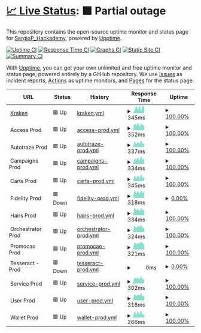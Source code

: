 # [📈 Live Status](https://Sergiop-Hackademy.github.io/status_Parco): <!--live status--> **🟧 Partial outage**

This repository contains the open-source uptime monitor and status page for [SergioP_Hackademy](https://Sergiop-Hackademy.github.io/status_Parco), powered by [Upptime](https://github.com/upptime/upptime).

[![Uptime CI](https://github.com/Sergiop-Hackademy/status_Parco/workflows/Uptime%20CI/badge.svg)](https://github.com/Sergiop-Hackademy/status_Parco/actions?query=workflow%3A%22Uptime+CI%22)
[![Response Time CI](https://github.com/Sergiop-Hackademy/status_Parco/workflows/Response%20Time%20CI/badge.svg)](https://github.com/Sergiop-Hackademy/status_Parco/actions?query=workflow%3A%22Response+Time+CI%22)
[![Graphs CI](https://github.com/Sergiop-Hackademy/status_Parco/workflows/Graphs%20CI/badge.svg)](https://github.com/Sergiop-Hackademy/status_Parco/actions?query=workflow%3A%22Graphs+CI%22)
[![Static Site CI](https://github.com/Sergiop-Hackademy/status_Parco/workflows/Static%20Site%20CI/badge.svg)](https://github.com/Sergiop-Hackademy/status_Parco/actions?query=workflow%3A%22Static+Site+CI%22)
[![Summary CI](https://github.com/Sergiop-Hackademy/status_Parco/workflows/Summary%20CI/badge.svg)](https://github.com/Sergiop-Hackademy/status_Parco/actions?query=workflow%3A%22Summary+CI%22)

With [Upptime](https://upptime.js.org), you can get your own unlimited and free uptime monitor and status page, powered entirely by a GitHub repository. We use [Issues](https://github.com/Sergiop-Hackademy/status_Parco/issues) as incident reports, [Actions](https://github.com/Sergiop-Hackademy/status_Parco/actions) as uptime monitors, and [Pages](https://Sergiop-Hackademy.github.io/status_Parco) for the status page.

<!--start: status pages-->
<!-- This summary is generated by Upptime (https://github.com/upptime/upptime) -->
<!-- Do not edit this manually, your changes will be overwritten -->
<!-- prettier-ignore -->
| URL | Status | History | Response Time | Uptime |
| --- | ------ | ------- | ------------- | ------ |
| <img alt="" src="https://icons.duckduckgo.com/ip3/kraken.parcoapp.com.ico" height="13"> [Kraken](https://kraken.parcoapp.com) | 🟩 Up | [kraken.yml](https://github.com/SergioP-Hackademy/status_Parco/commits/HEAD/history/kraken.yml) | <details><summary><img alt="Response time graph" src="./graphs/kraken/response-time-week.png" height="20"> 345ms</summary><br><a href="https://Sergiop-Hackademy.github.io/status_Parco/history/kraken"><img alt="Response time 327" src="https://img.shields.io/endpoint?url=https%3A%2F%2Fraw.githubusercontent.com%2FSergioP-Hackademy%2Fstatus_Parco%2FHEAD%2Fapi%2Fkraken%2Fresponse-time.json"></a><br><a href="https://Sergiop-Hackademy.github.io/status_Parco/history/kraken"><img alt="24-hour response time 399" src="https://img.shields.io/endpoint?url=https%3A%2F%2Fraw.githubusercontent.com%2FSergioP-Hackademy%2Fstatus_Parco%2FHEAD%2Fapi%2Fkraken%2Fresponse-time-day.json"></a><br><a href="https://Sergiop-Hackademy.github.io/status_Parco/history/kraken"><img alt="7-day response time 345" src="https://img.shields.io/endpoint?url=https%3A%2F%2Fraw.githubusercontent.com%2FSergioP-Hackademy%2Fstatus_Parco%2FHEAD%2Fapi%2Fkraken%2Fresponse-time-week.json"></a><br><a href="https://Sergiop-Hackademy.github.io/status_Parco/history/kraken"><img alt="30-day response time 317" src="https://img.shields.io/endpoint?url=https%3A%2F%2Fraw.githubusercontent.com%2FSergioP-Hackademy%2Fstatus_Parco%2FHEAD%2Fapi%2Fkraken%2Fresponse-time-month.json"></a><br><a href="https://Sergiop-Hackademy.github.io/status_Parco/history/kraken"><img alt="1-year response time 334" src="https://img.shields.io/endpoint?url=https%3A%2F%2Fraw.githubusercontent.com%2FSergioP-Hackademy%2Fstatus_Parco%2FHEAD%2Fapi%2Fkraken%2Fresponse-time-year.json"></a></details> | <details><summary><a href="https://Sergiop-Hackademy.github.io/status_Parco/history/kraken">100.00%</a></summary><a href="https://Sergiop-Hackademy.github.io/status_Parco/history/kraken"><img alt="All-time uptime 99.98%" src="https://img.shields.io/endpoint?url=https%3A%2F%2Fraw.githubusercontent.com%2FSergioP-Hackademy%2Fstatus_Parco%2FHEAD%2Fapi%2Fkraken%2Fuptime.json"></a><br><a href="https://Sergiop-Hackademy.github.io/status_Parco/history/kraken"><img alt="24-hour uptime 100.00%" src="https://img.shields.io/endpoint?url=https%3A%2F%2Fraw.githubusercontent.com%2FSergioP-Hackademy%2Fstatus_Parco%2FHEAD%2Fapi%2Fkraken%2Fuptime-day.json"></a><br><a href="https://Sergiop-Hackademy.github.io/status_Parco/history/kraken"><img alt="7-day uptime 100.00%" src="https://img.shields.io/endpoint?url=https%3A%2F%2Fraw.githubusercontent.com%2FSergioP-Hackademy%2Fstatus_Parco%2FHEAD%2Fapi%2Fkraken%2Fuptime-week.json"></a><br><a href="https://Sergiop-Hackademy.github.io/status_Parco/history/kraken"><img alt="30-day uptime 100.00%" src="https://img.shields.io/endpoint?url=https%3A%2F%2Fraw.githubusercontent.com%2FSergioP-Hackademy%2Fstatus_Parco%2FHEAD%2Fapi%2Fkraken%2Fuptime-month.json"></a><br><a href="https://Sergiop-Hackademy.github.io/status_Parco/history/kraken"><img alt="1-year uptime 99.97%" src="https://img.shields.io/endpoint?url=https%3A%2F%2Fraw.githubusercontent.com%2FSergioP-Hackademy%2Fstatus_Parco%2FHEAD%2Fapi%2Fkraken%2Fuptime-year.json"></a></details>
| <img alt="" src="https://icons.duckduckgo.com/ip3/null.ico" height="13"> Access Prod | 🟩 Up | [access-prod.yml](https://github.com/SergioP-Hackademy/status_Parco/commits/HEAD/history/access-prod.yml) | <details><summary><img alt="Response time graph" src="./graphs/access-prod/response-time-week.png" height="20"> 352ms</summary><br><a href="https://Sergiop-Hackademy.github.io/status_Parco/history/access-prod"><img alt="Response time 332" src="https://img.shields.io/endpoint?url=https%3A%2F%2Fraw.githubusercontent.com%2FSergioP-Hackademy%2Fstatus_Parco%2FHEAD%2Fapi%2Faccess-prod%2Fresponse-time.json"></a><br><a href="https://Sergiop-Hackademy.github.io/status_Parco/history/access-prod"><img alt="24-hour response time 275" src="https://img.shields.io/endpoint?url=https%3A%2F%2Fraw.githubusercontent.com%2FSergioP-Hackademy%2Fstatus_Parco%2FHEAD%2Fapi%2Faccess-prod%2Fresponse-time-day.json"></a><br><a href="https://Sergiop-Hackademy.github.io/status_Parco/history/access-prod"><img alt="7-day response time 352" src="https://img.shields.io/endpoint?url=https%3A%2F%2Fraw.githubusercontent.com%2FSergioP-Hackademy%2Fstatus_Parco%2FHEAD%2Fapi%2Faccess-prod%2Fresponse-time-week.json"></a><br><a href="https://Sergiop-Hackademy.github.io/status_Parco/history/access-prod"><img alt="30-day response time 390" src="https://img.shields.io/endpoint?url=https%3A%2F%2Fraw.githubusercontent.com%2FSergioP-Hackademy%2Fstatus_Parco%2FHEAD%2Fapi%2Faccess-prod%2Fresponse-time-month.json"></a><br><a href="https://Sergiop-Hackademy.github.io/status_Parco/history/access-prod"><img alt="1-year response time 321" src="https://img.shields.io/endpoint?url=https%3A%2F%2Fraw.githubusercontent.com%2FSergioP-Hackademy%2Fstatus_Parco%2FHEAD%2Fapi%2Faccess-prod%2Fresponse-time-year.json"></a></details> | <details><summary><a href="https://Sergiop-Hackademy.github.io/status_Parco/history/access-prod">100.00%</a></summary><a href="https://Sergiop-Hackademy.github.io/status_Parco/history/access-prod"><img alt="All-time uptime 100.00%" src="https://img.shields.io/endpoint?url=https%3A%2F%2Fraw.githubusercontent.com%2FSergioP-Hackademy%2Fstatus_Parco%2FHEAD%2Fapi%2Faccess-prod%2Fuptime.json"></a><br><a href="https://Sergiop-Hackademy.github.io/status_Parco/history/access-prod"><img alt="24-hour uptime 100.00%" src="https://img.shields.io/endpoint?url=https%3A%2F%2Fraw.githubusercontent.com%2FSergioP-Hackademy%2Fstatus_Parco%2FHEAD%2Fapi%2Faccess-prod%2Fuptime-day.json"></a><br><a href="https://Sergiop-Hackademy.github.io/status_Parco/history/access-prod"><img alt="7-day uptime 100.00%" src="https://img.shields.io/endpoint?url=https%3A%2F%2Fraw.githubusercontent.com%2FSergioP-Hackademy%2Fstatus_Parco%2FHEAD%2Fapi%2Faccess-prod%2Fuptime-week.json"></a><br><a href="https://Sergiop-Hackademy.github.io/status_Parco/history/access-prod"><img alt="30-day uptime 100.00%" src="https://img.shields.io/endpoint?url=https%3A%2F%2Fraw.githubusercontent.com%2FSergioP-Hackademy%2Fstatus_Parco%2FHEAD%2Fapi%2Faccess-prod%2Fuptime-month.json"></a><br><a href="https://Sergiop-Hackademy.github.io/status_Parco/history/access-prod"><img alt="1-year uptime 100.00%" src="https://img.shields.io/endpoint?url=https%3A%2F%2Fraw.githubusercontent.com%2FSergioP-Hackademy%2Fstatus_Parco%2FHEAD%2Fapi%2Faccess-prod%2Fuptime-year.json"></a></details>
| <img alt="" src="https://icons.duckduckgo.com/ip3/null.ico" height="13"> Autotraze Prod | 🟩 Up | [autotraze-prod.yml](https://github.com/SergioP-Hackademy/status_Parco/commits/HEAD/history/autotraze-prod.yml) | <details><summary><img alt="Response time graph" src="./graphs/autotraze-prod/response-time-week.png" height="20"> 337ms</summary><br><a href="https://Sergiop-Hackademy.github.io/status_Parco/history/autotraze-prod"><img alt="Response time 323" src="https://img.shields.io/endpoint?url=https%3A%2F%2Fraw.githubusercontent.com%2FSergioP-Hackademy%2Fstatus_Parco%2FHEAD%2Fapi%2Fautotraze-prod%2Fresponse-time.json"></a><br><a href="https://Sergiop-Hackademy.github.io/status_Parco/history/autotraze-prod"><img alt="24-hour response time 327" src="https://img.shields.io/endpoint?url=https%3A%2F%2Fraw.githubusercontent.com%2FSergioP-Hackademy%2Fstatus_Parco%2FHEAD%2Fapi%2Fautotraze-prod%2Fresponse-time-day.json"></a><br><a href="https://Sergiop-Hackademy.github.io/status_Parco/history/autotraze-prod"><img alt="7-day response time 337" src="https://img.shields.io/endpoint?url=https%3A%2F%2Fraw.githubusercontent.com%2FSergioP-Hackademy%2Fstatus_Parco%2FHEAD%2Fapi%2Fautotraze-prod%2Fresponse-time-week.json"></a><br><a href="https://Sergiop-Hackademy.github.io/status_Parco/history/autotraze-prod"><img alt="30-day response time 356" src="https://img.shields.io/endpoint?url=https%3A%2F%2Fraw.githubusercontent.com%2FSergioP-Hackademy%2Fstatus_Parco%2FHEAD%2Fapi%2Fautotraze-prod%2Fresponse-time-month.json"></a><br><a href="https://Sergiop-Hackademy.github.io/status_Parco/history/autotraze-prod"><img alt="1-year response time 289" src="https://img.shields.io/endpoint?url=https%3A%2F%2Fraw.githubusercontent.com%2FSergioP-Hackademy%2Fstatus_Parco%2FHEAD%2Fapi%2Fautotraze-prod%2Fresponse-time-year.json"></a></details> | <details><summary><a href="https://Sergiop-Hackademy.github.io/status_Parco/history/autotraze-prod">100.00%</a></summary><a href="https://Sergiop-Hackademy.github.io/status_Parco/history/autotraze-prod"><img alt="All-time uptime 99.99%" src="https://img.shields.io/endpoint?url=https%3A%2F%2Fraw.githubusercontent.com%2FSergioP-Hackademy%2Fstatus_Parco%2FHEAD%2Fapi%2Fautotraze-prod%2Fuptime.json"></a><br><a href="https://Sergiop-Hackademy.github.io/status_Parco/history/autotraze-prod"><img alt="24-hour uptime 100.00%" src="https://img.shields.io/endpoint?url=https%3A%2F%2Fraw.githubusercontent.com%2FSergioP-Hackademy%2Fstatus_Parco%2FHEAD%2Fapi%2Fautotraze-prod%2Fuptime-day.json"></a><br><a href="https://Sergiop-Hackademy.github.io/status_Parco/history/autotraze-prod"><img alt="7-day uptime 100.00%" src="https://img.shields.io/endpoint?url=https%3A%2F%2Fraw.githubusercontent.com%2FSergioP-Hackademy%2Fstatus_Parco%2FHEAD%2Fapi%2Fautotraze-prod%2Fuptime-week.json"></a><br><a href="https://Sergiop-Hackademy.github.io/status_Parco/history/autotraze-prod"><img alt="30-day uptime 100.00%" src="https://img.shields.io/endpoint?url=https%3A%2F%2Fraw.githubusercontent.com%2FSergioP-Hackademy%2Fstatus_Parco%2FHEAD%2Fapi%2Fautotraze-prod%2Fuptime-month.json"></a><br><a href="https://Sergiop-Hackademy.github.io/status_Parco/history/autotraze-prod"><img alt="1-year uptime 100.00%" src="https://img.shields.io/endpoint?url=https%3A%2F%2Fraw.githubusercontent.com%2FSergioP-Hackademy%2Fstatus_Parco%2FHEAD%2Fapi%2Fautotraze-prod%2Fuptime-year.json"></a></details>
| <img alt="" src="https://icons.duckduckgo.com/ip3/null.ico" height="13"> Campaigns Prod | 🟩 Up | [campaigns-prod.yml](https://github.com/SergioP-Hackademy/status_Parco/commits/HEAD/history/campaigns-prod.yml) | <details><summary><img alt="Response time graph" src="./graphs/campaigns-prod/response-time-week.png" height="20"> 334ms</summary><br><a href="https://Sergiop-Hackademy.github.io/status_Parco/history/campaigns-prod"><img alt="Response time 293" src="https://img.shields.io/endpoint?url=https%3A%2F%2Fraw.githubusercontent.com%2FSergioP-Hackademy%2Fstatus_Parco%2FHEAD%2Fapi%2Fcampaigns-prod%2Fresponse-time.json"></a><br><a href="https://Sergiop-Hackademy.github.io/status_Parco/history/campaigns-prod"><img alt="24-hour response time 382" src="https://img.shields.io/endpoint?url=https%3A%2F%2Fraw.githubusercontent.com%2FSergioP-Hackademy%2Fstatus_Parco%2FHEAD%2Fapi%2Fcampaigns-prod%2Fresponse-time-day.json"></a><br><a href="https://Sergiop-Hackademy.github.io/status_Parco/history/campaigns-prod"><img alt="7-day response time 334" src="https://img.shields.io/endpoint?url=https%3A%2F%2Fraw.githubusercontent.com%2FSergioP-Hackademy%2Fstatus_Parco%2FHEAD%2Fapi%2Fcampaigns-prod%2Fresponse-time-week.json"></a><br><a href="https://Sergiop-Hackademy.github.io/status_Parco/history/campaigns-prod"><img alt="30-day response time 349" src="https://img.shields.io/endpoint?url=https%3A%2F%2Fraw.githubusercontent.com%2FSergioP-Hackademy%2Fstatus_Parco%2FHEAD%2Fapi%2Fcampaigns-prod%2Fresponse-time-month.json"></a><br><a href="https://Sergiop-Hackademy.github.io/status_Parco/history/campaigns-prod"><img alt="1-year response time 278" src="https://img.shields.io/endpoint?url=https%3A%2F%2Fraw.githubusercontent.com%2FSergioP-Hackademy%2Fstatus_Parco%2FHEAD%2Fapi%2Fcampaigns-prod%2Fresponse-time-year.json"></a></details> | <details><summary><a href="https://Sergiop-Hackademy.github.io/status_Parco/history/campaigns-prod">100.00%</a></summary><a href="https://Sergiop-Hackademy.github.io/status_Parco/history/campaigns-prod"><img alt="All-time uptime 99.99%" src="https://img.shields.io/endpoint?url=https%3A%2F%2Fraw.githubusercontent.com%2FSergioP-Hackademy%2Fstatus_Parco%2FHEAD%2Fapi%2Fcampaigns-prod%2Fuptime.json"></a><br><a href="https://Sergiop-Hackademy.github.io/status_Parco/history/campaigns-prod"><img alt="24-hour uptime 100.00%" src="https://img.shields.io/endpoint?url=https%3A%2F%2Fraw.githubusercontent.com%2FSergioP-Hackademy%2Fstatus_Parco%2FHEAD%2Fapi%2Fcampaigns-prod%2Fuptime-day.json"></a><br><a href="https://Sergiop-Hackademy.github.io/status_Parco/history/campaigns-prod"><img alt="7-day uptime 100.00%" src="https://img.shields.io/endpoint?url=https%3A%2F%2Fraw.githubusercontent.com%2FSergioP-Hackademy%2Fstatus_Parco%2FHEAD%2Fapi%2Fcampaigns-prod%2Fuptime-week.json"></a><br><a href="https://Sergiop-Hackademy.github.io/status_Parco/history/campaigns-prod"><img alt="30-day uptime 100.00%" src="https://img.shields.io/endpoint?url=https%3A%2F%2Fraw.githubusercontent.com%2FSergioP-Hackademy%2Fstatus_Parco%2FHEAD%2Fapi%2Fcampaigns-prod%2Fuptime-month.json"></a><br><a href="https://Sergiop-Hackademy.github.io/status_Parco/history/campaigns-prod"><img alt="1-year uptime 100.00%" src="https://img.shields.io/endpoint?url=https%3A%2F%2Fraw.githubusercontent.com%2FSergioP-Hackademy%2Fstatus_Parco%2FHEAD%2Fapi%2Fcampaigns-prod%2Fuptime-year.json"></a></details>
| <img alt="" src="https://icons.duckduckgo.com/ip3/null.ico" height="13"> Carts Prod | 🟩 Up | [carts-prod.yml](https://github.com/SergioP-Hackademy/status_Parco/commits/HEAD/history/carts-prod.yml) | <details><summary><img alt="Response time graph" src="./graphs/carts-prod/response-time-week.png" height="20"> 345ms</summary><br><a href="https://Sergiop-Hackademy.github.io/status_Parco/history/carts-prod"><img alt="Response time 286" src="https://img.shields.io/endpoint?url=https%3A%2F%2Fraw.githubusercontent.com%2FSergioP-Hackademy%2Fstatus_Parco%2FHEAD%2Fapi%2Fcarts-prod%2Fresponse-time.json"></a><br><a href="https://Sergiop-Hackademy.github.io/status_Parco/history/carts-prod"><img alt="24-hour response time 348" src="https://img.shields.io/endpoint?url=https%3A%2F%2Fraw.githubusercontent.com%2FSergioP-Hackademy%2Fstatus_Parco%2FHEAD%2Fapi%2Fcarts-prod%2Fresponse-time-day.json"></a><br><a href="https://Sergiop-Hackademy.github.io/status_Parco/history/carts-prod"><img alt="7-day response time 345" src="https://img.shields.io/endpoint?url=https%3A%2F%2Fraw.githubusercontent.com%2FSergioP-Hackademy%2Fstatus_Parco%2FHEAD%2Fapi%2Fcarts-prod%2Fresponse-time-week.json"></a><br><a href="https://Sergiop-Hackademy.github.io/status_Parco/history/carts-prod"><img alt="30-day response time 347" src="https://img.shields.io/endpoint?url=https%3A%2F%2Fraw.githubusercontent.com%2FSergioP-Hackademy%2Fstatus_Parco%2FHEAD%2Fapi%2Fcarts-prod%2Fresponse-time-month.json"></a><br><a href="https://Sergiop-Hackademy.github.io/status_Parco/history/carts-prod"><img alt="1-year response time 272" src="https://img.shields.io/endpoint?url=https%3A%2F%2Fraw.githubusercontent.com%2FSergioP-Hackademy%2Fstatus_Parco%2FHEAD%2Fapi%2Fcarts-prod%2Fresponse-time-year.json"></a></details> | <details><summary><a href="https://Sergiop-Hackademy.github.io/status_Parco/history/carts-prod">100.00%</a></summary><a href="https://Sergiop-Hackademy.github.io/status_Parco/history/carts-prod"><img alt="All-time uptime 99.99%" src="https://img.shields.io/endpoint?url=https%3A%2F%2Fraw.githubusercontent.com%2FSergioP-Hackademy%2Fstatus_Parco%2FHEAD%2Fapi%2Fcarts-prod%2Fuptime.json"></a><br><a href="https://Sergiop-Hackademy.github.io/status_Parco/history/carts-prod"><img alt="24-hour uptime 100.00%" src="https://img.shields.io/endpoint?url=https%3A%2F%2Fraw.githubusercontent.com%2FSergioP-Hackademy%2Fstatus_Parco%2FHEAD%2Fapi%2Fcarts-prod%2Fuptime-day.json"></a><br><a href="https://Sergiop-Hackademy.github.io/status_Parco/history/carts-prod"><img alt="7-day uptime 100.00%" src="https://img.shields.io/endpoint?url=https%3A%2F%2Fraw.githubusercontent.com%2FSergioP-Hackademy%2Fstatus_Parco%2FHEAD%2Fapi%2Fcarts-prod%2Fuptime-week.json"></a><br><a href="https://Sergiop-Hackademy.github.io/status_Parco/history/carts-prod"><img alt="30-day uptime 100.00%" src="https://img.shields.io/endpoint?url=https%3A%2F%2Fraw.githubusercontent.com%2FSergioP-Hackademy%2Fstatus_Parco%2FHEAD%2Fapi%2Fcarts-prod%2Fuptime-month.json"></a><br><a href="https://Sergiop-Hackademy.github.io/status_Parco/history/carts-prod"><img alt="1-year uptime 100.00%" src="https://img.shields.io/endpoint?url=https%3A%2F%2Fraw.githubusercontent.com%2FSergioP-Hackademy%2Fstatus_Parco%2FHEAD%2Fapi%2Fcarts-prod%2Fuptime-year.json"></a></details>
| <img alt="" src="https://icons.duckduckgo.com/ip3/null.ico" height="13"> Fidelity Prod | 🟥 Down | [fidelity-prod.yml](https://github.com/SergioP-Hackademy/status_Parco/commits/HEAD/history/fidelity-prod.yml) | <details><summary><img alt="Response time graph" src="./graphs/fidelity-prod/response-time-week.png" height="20"> 318ms</summary><br><a href="https://Sergiop-Hackademy.github.io/status_Parco/history/fidelity-prod"><img alt="Response time 272" src="https://img.shields.io/endpoint?url=https%3A%2F%2Fraw.githubusercontent.com%2FSergioP-Hackademy%2Fstatus_Parco%2FHEAD%2Fapi%2Ffidelity-prod%2Fresponse-time.json"></a><br><a href="https://Sergiop-Hackademy.github.io/status_Parco/history/fidelity-prod"><img alt="24-hour response time 350" src="https://img.shields.io/endpoint?url=https%3A%2F%2Fraw.githubusercontent.com%2FSergioP-Hackademy%2Fstatus_Parco%2FHEAD%2Fapi%2Ffidelity-prod%2Fresponse-time-day.json"></a><br><a href="https://Sergiop-Hackademy.github.io/status_Parco/history/fidelity-prod"><img alt="7-day response time 318" src="https://img.shields.io/endpoint?url=https%3A%2F%2Fraw.githubusercontent.com%2FSergioP-Hackademy%2Fstatus_Parco%2FHEAD%2Fapi%2Ffidelity-prod%2Fresponse-time-week.json"></a><br><a href="https://Sergiop-Hackademy.github.io/status_Parco/history/fidelity-prod"><img alt="30-day response time 332" src="https://img.shields.io/endpoint?url=https%3A%2F%2Fraw.githubusercontent.com%2FSergioP-Hackademy%2Fstatus_Parco%2FHEAD%2Fapi%2Ffidelity-prod%2Fresponse-time-month.json"></a><br><a href="https://Sergiop-Hackademy.github.io/status_Parco/history/fidelity-prod"><img alt="1-year response time 264" src="https://img.shields.io/endpoint?url=https%3A%2F%2Fraw.githubusercontent.com%2FSergioP-Hackademy%2Fstatus_Parco%2FHEAD%2Fapi%2Ffidelity-prod%2Fresponse-time-year.json"></a></details> | <details><summary><a href="https://Sergiop-Hackademy.github.io/status_Parco/history/fidelity-prod">0.00%</a></summary><a href="https://Sergiop-Hackademy.github.io/status_Parco/history/fidelity-prod"><img alt="All-time uptime 71.69%" src="https://img.shields.io/endpoint?url=https%3A%2F%2Fraw.githubusercontent.com%2FSergioP-Hackademy%2Fstatus_Parco%2FHEAD%2Fapi%2Ffidelity-prod%2Fuptime.json"></a><br><a href="https://Sergiop-Hackademy.github.io/status_Parco/history/fidelity-prod"><img alt="24-hour uptime 0.00%" src="https://img.shields.io/endpoint?url=https%3A%2F%2Fraw.githubusercontent.com%2FSergioP-Hackademy%2Fstatus_Parco%2FHEAD%2Fapi%2Ffidelity-prod%2Fuptime-day.json"></a><br><a href="https://Sergiop-Hackademy.github.io/status_Parco/history/fidelity-prod"><img alt="7-day uptime 0.00%" src="https://img.shields.io/endpoint?url=https%3A%2F%2Fraw.githubusercontent.com%2FSergioP-Hackademy%2Fstatus_Parco%2FHEAD%2Fapi%2Ffidelity-prod%2Fuptime-week.json"></a><br><a href="https://Sergiop-Hackademy.github.io/status_Parco/history/fidelity-prod"><img alt="30-day uptime 0.00%" src="https://img.shields.io/endpoint?url=https%3A%2F%2Fraw.githubusercontent.com%2FSergioP-Hackademy%2Fstatus_Parco%2FHEAD%2Fapi%2Ffidelity-prod%2Fuptime-month.json"></a><br><a href="https://Sergiop-Hackademy.github.io/status_Parco/history/fidelity-prod"><img alt="1-year uptime 55.78%" src="https://img.shields.io/endpoint?url=https%3A%2F%2Fraw.githubusercontent.com%2FSergioP-Hackademy%2Fstatus_Parco%2FHEAD%2Fapi%2Ffidelity-prod%2Fuptime-year.json"></a></details>
| <img alt="" src="https://icons.duckduckgo.com/ip3/null.ico" height="13"> Hairs Prod | 🟩 Up | [hairs-prod.yml](https://github.com/SergioP-Hackademy/status_Parco/commits/HEAD/history/hairs-prod.yml) | <details><summary><img alt="Response time graph" src="./graphs/hairs-prod/response-time-week.png" height="20"> 334ms</summary><br><a href="https://Sergiop-Hackademy.github.io/status_Parco/history/hairs-prod"><img alt="Response time 261" src="https://img.shields.io/endpoint?url=https%3A%2F%2Fraw.githubusercontent.com%2FSergioP-Hackademy%2Fstatus_Parco%2FHEAD%2Fapi%2Fhairs-prod%2Fresponse-time.json"></a><br><a href="https://Sergiop-Hackademy.github.io/status_Parco/history/hairs-prod"><img alt="24-hour response time 317" src="https://img.shields.io/endpoint?url=https%3A%2F%2Fraw.githubusercontent.com%2FSergioP-Hackademy%2Fstatus_Parco%2FHEAD%2Fapi%2Fhairs-prod%2Fresponse-time-day.json"></a><br><a href="https://Sergiop-Hackademy.github.io/status_Parco/history/hairs-prod"><img alt="7-day response time 334" src="https://img.shields.io/endpoint?url=https%3A%2F%2Fraw.githubusercontent.com%2FSergioP-Hackademy%2Fstatus_Parco%2FHEAD%2Fapi%2Fhairs-prod%2Fresponse-time-week.json"></a><br><a href="https://Sergiop-Hackademy.github.io/status_Parco/history/hairs-prod"><img alt="30-day response time 332" src="https://img.shields.io/endpoint?url=https%3A%2F%2Fraw.githubusercontent.com%2FSergioP-Hackademy%2Fstatus_Parco%2FHEAD%2Fapi%2Fhairs-prod%2Fresponse-time-month.json"></a><br><a href="https://Sergiop-Hackademy.github.io/status_Parco/history/hairs-prod"><img alt="1-year response time 256" src="https://img.shields.io/endpoint?url=https%3A%2F%2Fraw.githubusercontent.com%2FSergioP-Hackademy%2Fstatus_Parco%2FHEAD%2Fapi%2Fhairs-prod%2Fresponse-time-year.json"></a></details> | <details><summary><a href="https://Sergiop-Hackademy.github.io/status_Parco/history/hairs-prod">100.00%</a></summary><a href="https://Sergiop-Hackademy.github.io/status_Parco/history/hairs-prod"><img alt="All-time uptime 100.00%" src="https://img.shields.io/endpoint?url=https%3A%2F%2Fraw.githubusercontent.com%2FSergioP-Hackademy%2Fstatus_Parco%2FHEAD%2Fapi%2Fhairs-prod%2Fuptime.json"></a><br><a href="https://Sergiop-Hackademy.github.io/status_Parco/history/hairs-prod"><img alt="24-hour uptime 100.00%" src="https://img.shields.io/endpoint?url=https%3A%2F%2Fraw.githubusercontent.com%2FSergioP-Hackademy%2Fstatus_Parco%2FHEAD%2Fapi%2Fhairs-prod%2Fuptime-day.json"></a><br><a href="https://Sergiop-Hackademy.github.io/status_Parco/history/hairs-prod"><img alt="7-day uptime 100.00%" src="https://img.shields.io/endpoint?url=https%3A%2F%2Fraw.githubusercontent.com%2FSergioP-Hackademy%2Fstatus_Parco%2FHEAD%2Fapi%2Fhairs-prod%2Fuptime-week.json"></a><br><a href="https://Sergiop-Hackademy.github.io/status_Parco/history/hairs-prod"><img alt="30-day uptime 100.00%" src="https://img.shields.io/endpoint?url=https%3A%2F%2Fraw.githubusercontent.com%2FSergioP-Hackademy%2Fstatus_Parco%2FHEAD%2Fapi%2Fhairs-prod%2Fuptime-month.json"></a><br><a href="https://Sergiop-Hackademy.github.io/status_Parco/history/hairs-prod"><img alt="1-year uptime 100.00%" src="https://img.shields.io/endpoint?url=https%3A%2F%2Fraw.githubusercontent.com%2FSergioP-Hackademy%2Fstatus_Parco%2FHEAD%2Fapi%2Fhairs-prod%2Fuptime-year.json"></a></details>
| <img alt="" src="https://icons.duckduckgo.com/ip3/null.ico" height="13"> Orchestrator Prod | 🟩 Up | [orchestrator-prod.yml](https://github.com/SergioP-Hackademy/status_Parco/commits/HEAD/history/orchestrator-prod.yml) | <details><summary><img alt="Response time graph" src="./graphs/orchestrator-prod/response-time-week.png" height="20"> 324ms</summary><br><a href="https://Sergiop-Hackademy.github.io/status_Parco/history/orchestrator-prod"><img alt="Response time 270" src="https://img.shields.io/endpoint?url=https%3A%2F%2Fraw.githubusercontent.com%2FSergioP-Hackademy%2Fstatus_Parco%2FHEAD%2Fapi%2Forchestrator-prod%2Fresponse-time.json"></a><br><a href="https://Sergiop-Hackademy.github.io/status_Parco/history/orchestrator-prod"><img alt="24-hour response time 326" src="https://img.shields.io/endpoint?url=https%3A%2F%2Fraw.githubusercontent.com%2FSergioP-Hackademy%2Fstatus_Parco%2FHEAD%2Fapi%2Forchestrator-prod%2Fresponse-time-day.json"></a><br><a href="https://Sergiop-Hackademy.github.io/status_Parco/history/orchestrator-prod"><img alt="7-day response time 324" src="https://img.shields.io/endpoint?url=https%3A%2F%2Fraw.githubusercontent.com%2FSergioP-Hackademy%2Fstatus_Parco%2FHEAD%2Fapi%2Forchestrator-prod%2Fresponse-time-week.json"></a><br><a href="https://Sergiop-Hackademy.github.io/status_Parco/history/orchestrator-prod"><img alt="30-day response time 330" src="https://img.shields.io/endpoint?url=https%3A%2F%2Fraw.githubusercontent.com%2FSergioP-Hackademy%2Fstatus_Parco%2FHEAD%2Fapi%2Forchestrator-prod%2Fresponse-time-month.json"></a><br><a href="https://Sergiop-Hackademy.github.io/status_Parco/history/orchestrator-prod"><img alt="1-year response time 256" src="https://img.shields.io/endpoint?url=https%3A%2F%2Fraw.githubusercontent.com%2FSergioP-Hackademy%2Fstatus_Parco%2FHEAD%2Fapi%2Forchestrator-prod%2Fresponse-time-year.json"></a></details> | <details><summary><a href="https://Sergiop-Hackademy.github.io/status_Parco/history/orchestrator-prod">100.00%</a></summary><a href="https://Sergiop-Hackademy.github.io/status_Parco/history/orchestrator-prod"><img alt="All-time uptime 99.99%" src="https://img.shields.io/endpoint?url=https%3A%2F%2Fraw.githubusercontent.com%2FSergioP-Hackademy%2Fstatus_Parco%2FHEAD%2Fapi%2Forchestrator-prod%2Fuptime.json"></a><br><a href="https://Sergiop-Hackademy.github.io/status_Parco/history/orchestrator-prod"><img alt="24-hour uptime 100.00%" src="https://img.shields.io/endpoint?url=https%3A%2F%2Fraw.githubusercontent.com%2FSergioP-Hackademy%2Fstatus_Parco%2FHEAD%2Fapi%2Forchestrator-prod%2Fuptime-day.json"></a><br><a href="https://Sergiop-Hackademy.github.io/status_Parco/history/orchestrator-prod"><img alt="7-day uptime 100.00%" src="https://img.shields.io/endpoint?url=https%3A%2F%2Fraw.githubusercontent.com%2FSergioP-Hackademy%2Fstatus_Parco%2FHEAD%2Fapi%2Forchestrator-prod%2Fuptime-week.json"></a><br><a href="https://Sergiop-Hackademy.github.io/status_Parco/history/orchestrator-prod"><img alt="30-day uptime 100.00%" src="https://img.shields.io/endpoint?url=https%3A%2F%2Fraw.githubusercontent.com%2FSergioP-Hackademy%2Fstatus_Parco%2FHEAD%2Fapi%2Forchestrator-prod%2Fuptime-month.json"></a><br><a href="https://Sergiop-Hackademy.github.io/status_Parco/history/orchestrator-prod"><img alt="1-year uptime 100.00%" src="https://img.shields.io/endpoint?url=https%3A%2F%2Fraw.githubusercontent.com%2FSergioP-Hackademy%2Fstatus_Parco%2FHEAD%2Fapi%2Forchestrator-prod%2Fuptime-year.json"></a></details>
| <img alt="" src="https://icons.duckduckgo.com/ip3/null.ico" height="13"> Promocao Prod | 🟩 Up | [promocao-prod.yml](https://github.com/SergioP-Hackademy/status_Parco/commits/HEAD/history/promocao-prod.yml) | <details><summary><img alt="Response time graph" src="./graphs/promocao-prod/response-time-week.png" height="20"> 321ms</summary><br><a href="https://Sergiop-Hackademy.github.io/status_Parco/history/promocao-prod"><img alt="Response time 255" src="https://img.shields.io/endpoint?url=https%3A%2F%2Fraw.githubusercontent.com%2FSergioP-Hackademy%2Fstatus_Parco%2FHEAD%2Fapi%2Fpromocao-prod%2Fresponse-time.json"></a><br><a href="https://Sergiop-Hackademy.github.io/status_Parco/history/promocao-prod"><img alt="24-hour response time 258" src="https://img.shields.io/endpoint?url=https%3A%2F%2Fraw.githubusercontent.com%2FSergioP-Hackademy%2Fstatus_Parco%2FHEAD%2Fapi%2Fpromocao-prod%2Fresponse-time-day.json"></a><br><a href="https://Sergiop-Hackademy.github.io/status_Parco/history/promocao-prod"><img alt="7-day response time 321" src="https://img.shields.io/endpoint?url=https%3A%2F%2Fraw.githubusercontent.com%2FSergioP-Hackademy%2Fstatus_Parco%2FHEAD%2Fapi%2Fpromocao-prod%2Fresponse-time-week.json"></a><br><a href="https://Sergiop-Hackademy.github.io/status_Parco/history/promocao-prod"><img alt="30-day response time 326" src="https://img.shields.io/endpoint?url=https%3A%2F%2Fraw.githubusercontent.com%2FSergioP-Hackademy%2Fstatus_Parco%2FHEAD%2Fapi%2Fpromocao-prod%2Fresponse-time-month.json"></a><br><a href="https://Sergiop-Hackademy.github.io/status_Parco/history/promocao-prod"><img alt="1-year response time 253" src="https://img.shields.io/endpoint?url=https%3A%2F%2Fraw.githubusercontent.com%2FSergioP-Hackademy%2Fstatus_Parco%2FHEAD%2Fapi%2Fpromocao-prod%2Fresponse-time-year.json"></a></details> | <details><summary><a href="https://Sergiop-Hackademy.github.io/status_Parco/history/promocao-prod">100.00%</a></summary><a href="https://Sergiop-Hackademy.github.io/status_Parco/history/promocao-prod"><img alt="All-time uptime 99.98%" src="https://img.shields.io/endpoint?url=https%3A%2F%2Fraw.githubusercontent.com%2FSergioP-Hackademy%2Fstatus_Parco%2FHEAD%2Fapi%2Fpromocao-prod%2Fuptime.json"></a><br><a href="https://Sergiop-Hackademy.github.io/status_Parco/history/promocao-prod"><img alt="24-hour uptime 100.00%" src="https://img.shields.io/endpoint?url=https%3A%2F%2Fraw.githubusercontent.com%2FSergioP-Hackademy%2Fstatus_Parco%2FHEAD%2Fapi%2Fpromocao-prod%2Fuptime-day.json"></a><br><a href="https://Sergiop-Hackademy.github.io/status_Parco/history/promocao-prod"><img alt="7-day uptime 100.00%" src="https://img.shields.io/endpoint?url=https%3A%2F%2Fraw.githubusercontent.com%2FSergioP-Hackademy%2Fstatus_Parco%2FHEAD%2Fapi%2Fpromocao-prod%2Fuptime-week.json"></a><br><a href="https://Sergiop-Hackademy.github.io/status_Parco/history/promocao-prod"><img alt="30-day uptime 100.00%" src="https://img.shields.io/endpoint?url=https%3A%2F%2Fraw.githubusercontent.com%2FSergioP-Hackademy%2Fstatus_Parco%2FHEAD%2Fapi%2Fpromocao-prod%2Fuptime-month.json"></a><br><a href="https://Sergiop-Hackademy.github.io/status_Parco/history/promocao-prod"><img alt="1-year uptime 99.98%" src="https://img.shields.io/endpoint?url=https%3A%2F%2Fraw.githubusercontent.com%2FSergioP-Hackademy%2Fstatus_Parco%2FHEAD%2Fapi%2Fpromocao-prod%2Fuptime-year.json"></a></details>
| <img alt="" src="https://icons.duckduckgo.com/ip3/null.ico" height="13"> Tesseract - Prod | 🟥 Down | [tesseract-prod.yml](https://github.com/SergioP-Hackademy/status_Parco/commits/HEAD/history/tesseract-prod.yml) | <details><summary><img alt="Response time graph" src="./graphs/tesseract-prod/response-time-week.png" height="20"> 0ms</summary><br><a href="https://Sergiop-Hackademy.github.io/status_Parco/history/tesseract-prod"><img alt="Response time 170" src="https://img.shields.io/endpoint?url=https%3A%2F%2Fraw.githubusercontent.com%2FSergioP-Hackademy%2Fstatus_Parco%2FHEAD%2Fapi%2Ftesseract-prod%2Fresponse-time.json"></a><br><a href="https://Sergiop-Hackademy.github.io/status_Parco/history/tesseract-prod"><img alt="24-hour response time 0" src="https://img.shields.io/endpoint?url=https%3A%2F%2Fraw.githubusercontent.com%2FSergioP-Hackademy%2Fstatus_Parco%2FHEAD%2Fapi%2Ftesseract-prod%2Fresponse-time-day.json"></a><br><a href="https://Sergiop-Hackademy.github.io/status_Parco/history/tesseract-prod"><img alt="7-day response time 0" src="https://img.shields.io/endpoint?url=https%3A%2F%2Fraw.githubusercontent.com%2FSergioP-Hackademy%2Fstatus_Parco%2FHEAD%2Fapi%2Ftesseract-prod%2Fresponse-time-week.json"></a><br><a href="https://Sergiop-Hackademy.github.io/status_Parco/history/tesseract-prod"><img alt="30-day response time 0" src="https://img.shields.io/endpoint?url=https%3A%2F%2Fraw.githubusercontent.com%2FSergioP-Hackademy%2Fstatus_Parco%2FHEAD%2Fapi%2Ftesseract-prod%2Fresponse-time-month.json"></a><br><a href="https://Sergiop-Hackademy.github.io/status_Parco/history/tesseract-prod"><img alt="1-year response time 147" src="https://img.shields.io/endpoint?url=https%3A%2F%2Fraw.githubusercontent.com%2FSergioP-Hackademy%2Fstatus_Parco%2FHEAD%2Fapi%2Ftesseract-prod%2Fresponse-time-year.json"></a></details> | <details><summary><a href="https://Sergiop-Hackademy.github.io/status_Parco/history/tesseract-prod">0.00%</a></summary><a href="https://Sergiop-Hackademy.github.io/status_Parco/history/tesseract-prod"><img alt="All-time uptime 49.14%" src="https://img.shields.io/endpoint?url=https%3A%2F%2Fraw.githubusercontent.com%2FSergioP-Hackademy%2Fstatus_Parco%2FHEAD%2Fapi%2Ftesseract-prod%2Fuptime.json"></a><br><a href="https://Sergiop-Hackademy.github.io/status_Parco/history/tesseract-prod"><img alt="24-hour uptime 0.00%" src="https://img.shields.io/endpoint?url=https%3A%2F%2Fraw.githubusercontent.com%2FSergioP-Hackademy%2Fstatus_Parco%2FHEAD%2Fapi%2Ftesseract-prod%2Fuptime-day.json"></a><br><a href="https://Sergiop-Hackademy.github.io/status_Parco/history/tesseract-prod"><img alt="7-day uptime 0.00%" src="https://img.shields.io/endpoint?url=https%3A%2F%2Fraw.githubusercontent.com%2FSergioP-Hackademy%2Fstatus_Parco%2FHEAD%2Fapi%2Ftesseract-prod%2Fuptime-week.json"></a><br><a href="https://Sergiop-Hackademy.github.io/status_Parco/history/tesseract-prod"><img alt="30-day uptime 0.00%" src="https://img.shields.io/endpoint?url=https%3A%2F%2Fraw.githubusercontent.com%2FSergioP-Hackademy%2Fstatus_Parco%2FHEAD%2Fapi%2Ftesseract-prod%2Fuptime-month.json"></a><br><a href="https://Sergiop-Hackademy.github.io/status_Parco/history/tesseract-prod"><img alt="1-year uptime 20.52%" src="https://img.shields.io/endpoint?url=https%3A%2F%2Fraw.githubusercontent.com%2FSergioP-Hackademy%2Fstatus_Parco%2FHEAD%2Fapi%2Ftesseract-prod%2Fuptime-year.json"></a></details>
| <img alt="" src="https://icons.duckduckgo.com/ip3/null.ico" height="13"> Service Prod | 🟩 Up | [service-prod.yml](https://github.com/SergioP-Hackademy/status_Parco/commits/HEAD/history/service-prod.yml) | <details><summary><img alt="Response time graph" src="./graphs/service-prod/response-time-week.png" height="20"> 302ms</summary><br><a href="https://Sergiop-Hackademy.github.io/status_Parco/history/service-prod"><img alt="Response time 253" src="https://img.shields.io/endpoint?url=https%3A%2F%2Fraw.githubusercontent.com%2FSergioP-Hackademy%2Fstatus_Parco%2FHEAD%2Fapi%2Fservice-prod%2Fresponse-time.json"></a><br><a href="https://Sergiop-Hackademy.github.io/status_Parco/history/service-prod"><img alt="24-hour response time 266" src="https://img.shields.io/endpoint?url=https%3A%2F%2Fraw.githubusercontent.com%2FSergioP-Hackademy%2Fstatus_Parco%2FHEAD%2Fapi%2Fservice-prod%2Fresponse-time-day.json"></a><br><a href="https://Sergiop-Hackademy.github.io/status_Parco/history/service-prod"><img alt="7-day response time 302" src="https://img.shields.io/endpoint?url=https%3A%2F%2Fraw.githubusercontent.com%2FSergioP-Hackademy%2Fstatus_Parco%2FHEAD%2Fapi%2Fservice-prod%2Fresponse-time-week.json"></a><br><a href="https://Sergiop-Hackademy.github.io/status_Parco/history/service-prod"><img alt="30-day response time 309" src="https://img.shields.io/endpoint?url=https%3A%2F%2Fraw.githubusercontent.com%2FSergioP-Hackademy%2Fstatus_Parco%2FHEAD%2Fapi%2Fservice-prod%2Fresponse-time-month.json"></a><br><a href="https://Sergiop-Hackademy.github.io/status_Parco/history/service-prod"><img alt="1-year response time 249" src="https://img.shields.io/endpoint?url=https%3A%2F%2Fraw.githubusercontent.com%2FSergioP-Hackademy%2Fstatus_Parco%2FHEAD%2Fapi%2Fservice-prod%2Fresponse-time-year.json"></a></details> | <details><summary><a href="https://Sergiop-Hackademy.github.io/status_Parco/history/service-prod">100.00%</a></summary><a href="https://Sergiop-Hackademy.github.io/status_Parco/history/service-prod"><img alt="All-time uptime 99.99%" src="https://img.shields.io/endpoint?url=https%3A%2F%2Fraw.githubusercontent.com%2FSergioP-Hackademy%2Fstatus_Parco%2FHEAD%2Fapi%2Fservice-prod%2Fuptime.json"></a><br><a href="https://Sergiop-Hackademy.github.io/status_Parco/history/service-prod"><img alt="24-hour uptime 100.00%" src="https://img.shields.io/endpoint?url=https%3A%2F%2Fraw.githubusercontent.com%2FSergioP-Hackademy%2Fstatus_Parco%2FHEAD%2Fapi%2Fservice-prod%2Fuptime-day.json"></a><br><a href="https://Sergiop-Hackademy.github.io/status_Parco/history/service-prod"><img alt="7-day uptime 100.00%" src="https://img.shields.io/endpoint?url=https%3A%2F%2Fraw.githubusercontent.com%2FSergioP-Hackademy%2Fstatus_Parco%2FHEAD%2Fapi%2Fservice-prod%2Fuptime-week.json"></a><br><a href="https://Sergiop-Hackademy.github.io/status_Parco/history/service-prod"><img alt="30-day uptime 100.00%" src="https://img.shields.io/endpoint?url=https%3A%2F%2Fraw.githubusercontent.com%2FSergioP-Hackademy%2Fstatus_Parco%2FHEAD%2Fapi%2Fservice-prod%2Fuptime-month.json"></a><br><a href="https://Sergiop-Hackademy.github.io/status_Parco/history/service-prod"><img alt="1-year uptime 100.00%" src="https://img.shields.io/endpoint?url=https%3A%2F%2Fraw.githubusercontent.com%2FSergioP-Hackademy%2Fstatus_Parco%2FHEAD%2Fapi%2Fservice-prod%2Fuptime-year.json"></a></details>
| <img alt="" src="https://icons.duckduckgo.com/ip3/null.ico" height="13"> User Prod | 🟩 Up | [user-prod.yml](https://github.com/SergioP-Hackademy/status_Parco/commits/HEAD/history/user-prod.yml) | <details><summary><img alt="Response time graph" src="./graphs/user-prod/response-time-week.png" height="20"> 318ms</summary><br><a href="https://Sergiop-Hackademy.github.io/status_Parco/history/user-prod"><img alt="Response time 242" src="https://img.shields.io/endpoint?url=https%3A%2F%2Fraw.githubusercontent.com%2FSergioP-Hackademy%2Fstatus_Parco%2FHEAD%2Fapi%2Fuser-prod%2Fresponse-time.json"></a><br><a href="https://Sergiop-Hackademy.github.io/status_Parco/history/user-prod"><img alt="24-hour response time 332" src="https://img.shields.io/endpoint?url=https%3A%2F%2Fraw.githubusercontent.com%2FSergioP-Hackademy%2Fstatus_Parco%2FHEAD%2Fapi%2Fuser-prod%2Fresponse-time-day.json"></a><br><a href="https://Sergiop-Hackademy.github.io/status_Parco/history/user-prod"><img alt="7-day response time 318" src="https://img.shields.io/endpoint?url=https%3A%2F%2Fraw.githubusercontent.com%2FSergioP-Hackademy%2Fstatus_Parco%2FHEAD%2Fapi%2Fuser-prod%2Fresponse-time-week.json"></a><br><a href="https://Sergiop-Hackademy.github.io/status_Parco/history/user-prod"><img alt="30-day response time 314" src="https://img.shields.io/endpoint?url=https%3A%2F%2Fraw.githubusercontent.com%2FSergioP-Hackademy%2Fstatus_Parco%2FHEAD%2Fapi%2Fuser-prod%2Fresponse-time-month.json"></a><br><a href="https://Sergiop-Hackademy.github.io/status_Parco/history/user-prod"><img alt="1-year response time 238" src="https://img.shields.io/endpoint?url=https%3A%2F%2Fraw.githubusercontent.com%2FSergioP-Hackademy%2Fstatus_Parco%2FHEAD%2Fapi%2Fuser-prod%2Fresponse-time-year.json"></a></details> | <details><summary><a href="https://Sergiop-Hackademy.github.io/status_Parco/history/user-prod">100.00%</a></summary><a href="https://Sergiop-Hackademy.github.io/status_Parco/history/user-prod"><img alt="All-time uptime 100.00%" src="https://img.shields.io/endpoint?url=https%3A%2F%2Fraw.githubusercontent.com%2FSergioP-Hackademy%2Fstatus_Parco%2FHEAD%2Fapi%2Fuser-prod%2Fuptime.json"></a><br><a href="https://Sergiop-Hackademy.github.io/status_Parco/history/user-prod"><img alt="24-hour uptime 100.00%" src="https://img.shields.io/endpoint?url=https%3A%2F%2Fraw.githubusercontent.com%2FSergioP-Hackademy%2Fstatus_Parco%2FHEAD%2Fapi%2Fuser-prod%2Fuptime-day.json"></a><br><a href="https://Sergiop-Hackademy.github.io/status_Parco/history/user-prod"><img alt="7-day uptime 100.00%" src="https://img.shields.io/endpoint?url=https%3A%2F%2Fraw.githubusercontent.com%2FSergioP-Hackademy%2Fstatus_Parco%2FHEAD%2Fapi%2Fuser-prod%2Fuptime-week.json"></a><br><a href="https://Sergiop-Hackademy.github.io/status_Parco/history/user-prod"><img alt="30-day uptime 100.00%" src="https://img.shields.io/endpoint?url=https%3A%2F%2Fraw.githubusercontent.com%2FSergioP-Hackademy%2Fstatus_Parco%2FHEAD%2Fapi%2Fuser-prod%2Fuptime-month.json"></a><br><a href="https://Sergiop-Hackademy.github.io/status_Parco/history/user-prod"><img alt="1-year uptime 100.00%" src="https://img.shields.io/endpoint?url=https%3A%2F%2Fraw.githubusercontent.com%2FSergioP-Hackademy%2Fstatus_Parco%2FHEAD%2Fapi%2Fuser-prod%2Fuptime-year.json"></a></details>
| <img alt="" src="https://icons.duckduckgo.com/ip3/null.ico" height="13"> Wallet Prod | 🟩 Up | [wallet-prod.yml](https://github.com/SergioP-Hackademy/status_Parco/commits/HEAD/history/wallet-prod.yml) | <details><summary><img alt="Response time graph" src="./graphs/wallet-prod/response-time-week.png" height="20"> 266ms</summary><br><a href="https://Sergiop-Hackademy.github.io/status_Parco/history/wallet-prod"><img alt="Response time 246" src="https://img.shields.io/endpoint?url=https%3A%2F%2Fraw.githubusercontent.com%2FSergioP-Hackademy%2Fstatus_Parco%2FHEAD%2Fapi%2Fwallet-prod%2Fresponse-time.json"></a><br><a href="https://Sergiop-Hackademy.github.io/status_Parco/history/wallet-prod"><img alt="24-hour response time 211" src="https://img.shields.io/endpoint?url=https%3A%2F%2Fraw.githubusercontent.com%2FSergioP-Hackademy%2Fstatus_Parco%2FHEAD%2Fapi%2Fwallet-prod%2Fresponse-time-day.json"></a><br><a href="https://Sergiop-Hackademy.github.io/status_Parco/history/wallet-prod"><img alt="7-day response time 266" src="https://img.shields.io/endpoint?url=https%3A%2F%2Fraw.githubusercontent.com%2FSergioP-Hackademy%2Fstatus_Parco%2FHEAD%2Fapi%2Fwallet-prod%2Fresponse-time-week.json"></a><br><a href="https://Sergiop-Hackademy.github.io/status_Parco/history/wallet-prod"><img alt="30-day response time 305" src="https://img.shields.io/endpoint?url=https%3A%2F%2Fraw.githubusercontent.com%2FSergioP-Hackademy%2Fstatus_Parco%2FHEAD%2Fapi%2Fwallet-prod%2Fresponse-time-month.json"></a><br><a href="https://Sergiop-Hackademy.github.io/status_Parco/history/wallet-prod"><img alt="1-year response time 241" src="https://img.shields.io/endpoint?url=https%3A%2F%2Fraw.githubusercontent.com%2FSergioP-Hackademy%2Fstatus_Parco%2FHEAD%2Fapi%2Fwallet-prod%2Fresponse-time-year.json"></a></details> | <details><summary><a href="https://Sergiop-Hackademy.github.io/status_Parco/history/wallet-prod">100.00%</a></summary><a href="https://Sergiop-Hackademy.github.io/status_Parco/history/wallet-prod"><img alt="All-time uptime 100.00%" src="https://img.shields.io/endpoint?url=https%3A%2F%2Fraw.githubusercontent.com%2FSergioP-Hackademy%2Fstatus_Parco%2FHEAD%2Fapi%2Fwallet-prod%2Fuptime.json"></a><br><a href="https://Sergiop-Hackademy.github.io/status_Parco/history/wallet-prod"><img alt="24-hour uptime 100.00%" src="https://img.shields.io/endpoint?url=https%3A%2F%2Fraw.githubusercontent.com%2FSergioP-Hackademy%2Fstatus_Parco%2FHEAD%2Fapi%2Fwallet-prod%2Fuptime-day.json"></a><br><a href="https://Sergiop-Hackademy.github.io/status_Parco/history/wallet-prod"><img alt="7-day uptime 100.00%" src="https://img.shields.io/endpoint?url=https%3A%2F%2Fraw.githubusercontent.com%2FSergioP-Hackademy%2Fstatus_Parco%2FHEAD%2Fapi%2Fwallet-prod%2Fuptime-week.json"></a><br><a href="https://Sergiop-Hackademy.github.io/status_Parco/history/wallet-prod"><img alt="30-day uptime 100.00%" src="https://img.shields.io/endpoint?url=https%3A%2F%2Fraw.githubusercontent.com%2FSergioP-Hackademy%2Fstatus_Parco%2FHEAD%2Fapi%2Fwallet-prod%2Fuptime-month.json"></a><br><a href="https://Sergiop-Hackademy.github.io/status_Parco/history/wallet-prod"><img alt="1-year uptime 100.00%" src="https://img.shields.io/endpoint?url=https%3A%2F%2Fraw.githubusercontent.com%2FSergioP-Hackademy%2Fstatus_Parco%2FHEAD%2Fapi%2Fwallet-prod%2Fuptime-year.json"></a></details>

<!--end: status pages-->
